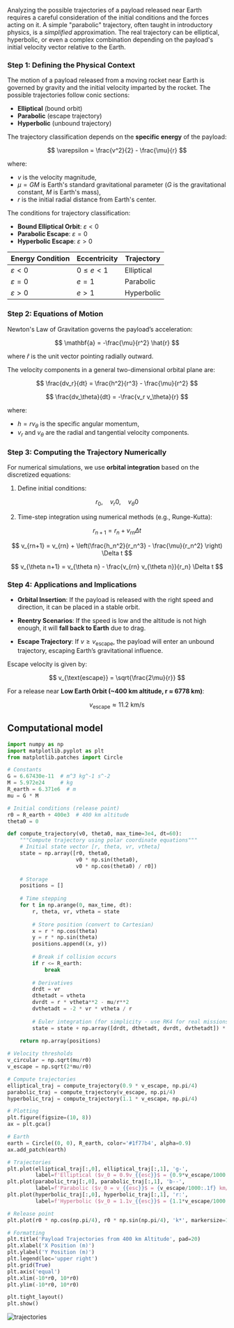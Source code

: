 

Analyzing the possible trajectories of a payload released near Earth requires a careful consideration of the initial conditions and the forces acting on it. A simple "parabolic" trajectory, often taught in introductory physics, is a _simplified_ approximation. The real trajectory can be elliptical, hyperbolic, or even a complex combination depending on the payload's initial velocity vector relative to the Earth.

### Step 1: Defining the Physical Context

The motion of a payload released from a moving rocket near Earth is governed by gravity and the initial velocity imparted by the rocket. The possible trajectories follow conic sections:

- **Elliptical** (bound orbit)
- **Parabolic** (escape trajectory)    
- **Hyperbolic** (unbound trajectory)
    

The trajectory classification depends on the **specific energy** of the payload:

$$
\varepsilon = \frac{v^2}{2} - \frac{\mu}{r}
$$

where:

- $v$ is the velocity magnitude,
- $μ=GM$ is Earth's standard gravitational parameter ($G$ is the gravitational constant, $M$ is Earth's mass),
- $r$ is the initial radial distance from Earth's center.

The conditions for trajectory classification:

- **Bound Elliptical Orbit**: $\varepsilon < 0$
- **Parabolic Escape**: $\varepsilon = 0$    
- **Hyperbolic Escape**: $ε>0$

| Energy Condition | Eccentricity | Trajectory |
| ---------------- | ------------ | ---------- |
| $ε<0$            | $0≤e<1$      | Elliptical |
| $ε=0$            | $e=1$        | Parabolic  |
| $ε>0$            | $e>1$        | Hyperbolic |

### Step 2: Equations of Motion


Newton's Law of Gravitation governs the payload’s acceleration:

$$
\mathbf{a} = -\frac{\mu}{r^2} \hat{r}
$$

where $\hat{r}$ is the unit vector pointing radially outward.

The velocity components in a general two-dimensional orbital plane are:

$$
\frac{dv_r}{dt} = \frac{h^2}{r^3} - \frac{\mu}{r^2}
$$

$$
\frac{dv_\theta}{dt} = -\frac{v_r v_\theta}{r}
$$

where:

- $h=rv_{\theta}$ is the specific angular momentum,
- $v_r$ and $v_\theta$ are the radial and tangential velocity components.

### Step 3: Computing the Trajectory Numerically

For numerical simulations, we use **orbital integration** based on the discretized equations:


1. Define initial conditions:

$$
r_0,\quad v_r0,\quad v_\theta0
$$

2. Time-step integration using numerical methods (e.g., Runge-Kutta): 

$$
r_{n+1} = r_n + v_{rn} \Delta t
$$

$$
v_{rn+1} = v_{rn} + \left(\frac{h_n^2}{r_n^3} - \frac{\mu}{r_n^2} \right) \Delta t
$$

$$
v_{\theta n+1} = v_{\theta n} - \frac{v_{rn} v_{\theta n}}{r_n} \Delta t
$$


### Step 4: Applications and Implications

- **Orbital Insertion**: If the payload is released with the right speed and direction, it can be placed in a stable orbit.
    
- **Reentry Scenarios**: If the speed is low and the altitude is not high enough, it will **fall back to Earth** due to drag.
    
- **Escape Trajectory**: If $v \geq v_{\text{escape}}$, the payload will enter an unbound trajectory, escaping Earth’s gravitational influence.

Escape velocity is given by:

$$
v_{\text{escape}} = \sqrt{\frac{2\mu}{r}}
$$

For a release near **Low Earth Orbit (~400 km altitude, r ≈ 6778 km)**:

$$
v_{\text{escape}} \approx 11.2 \text{ km/s}
$$


## Computational model

```Python
import numpy as np
import matplotlib.pyplot as plt
from matplotlib.patches import Circle

# Constants
G = 6.67430e-11  # m^3 kg^-1 s^-2
M = 5.972e24     # kg
R_earth = 6.371e6  # m
mu = G * M

# Initial conditions (release point)
r0 = R_earth + 400e3  # 400 km altitude
theta0 = 0

def compute_trajectory(v0, theta0, max_time=3e4, dt=60):
    """Compute trajectory using polar coordinate equations"""
    # Initial state vector [r, theta, vr, vtheta]
    state = np.array([r0, theta0, 
                      v0 * np.sin(theta0), 
                      v0 * np.cos(theta0) / r0])
    
    # Storage
    positions = []
    
    # Time stepping
    for t in np.arange(0, max_time, dt):
        r, theta, vr, vtheta = state
        
        # Store position (convert to Cartesian)
        x = r * np.cos(theta)
        y = r * np.sin(theta)
        positions.append((x, y))
        
        # Break if collision occurs
        if r <= R_earth:
            break
            
        # Derivatives
        drdt = vr
        dthetadt = vtheta
        dvrdt = r * vtheta**2 - mu/r**2
        dvthetadt = -2 * vr * vtheta / r
        
        # Euler integration (for simplicity - use RK4 for real missions)
        state = state + np.array([drdt, dthetadt, dvrdt, dvthetadt]) * dt
    
    return np.array(positions)

# Velocity thresholds
v_circular = np.sqrt(mu/r0)
v_escape = np.sqrt(2*mu/r0)

# Compute trajectories
elliptical_traj = compute_trajectory(0.9 * v_escape, np.pi/4)
parabolic_traj = compute_trajectory(v_escape, np.pi/4)
hyperbolic_traj = compute_trajectory(1.1 * v_escape, np.pi/4)

# Plotting
plt.figure(figsize=(10, 8))
ax = plt.gca()

# Earth
earth = Circle((0, 0), R_earth, color='#1f77b4', alpha=0.9)
ax.add_patch(earth)

# Trajectories
plt.plot(elliptical_traj[:,0], elliptical_traj[:,1], 'g-', 
         label=f'Elliptical ($v_0 = 0.9v_{{esc}}$ = {0.9*v_escape/1000:.1f} km/s)')
plt.plot(parabolic_traj[:,0], parabolic_traj[:,1], 'b--', 
         label=f'Parabolic ($v_0 = v_{{esc}}$ = {v_escape/1000:.1f} km/s)')
plt.plot(hyperbolic_traj[:,0], hyperbolic_traj[:,1], 'r:', 
         label=f'Hyperbolic ($v_0 = 1.1v_{{esc}}$ = {1.1*v_escape/1000:.1f} km/s)')

# Release point
plt.plot(r0 * np.cos(np.pi/4), r0 * np.sin(np.pi/4), 'k*', markersize=15)

# Formatting
plt.title('Payload Trajectories from 400 km Altitude', pad=20)
plt.xlabel('X Position (m)')
plt.ylabel('Y Position (m)')
plt.legend(loc='upper right')
plt.grid(True)
plt.axis('equal')
plt.xlim(-10*r0, 10*r0)
plt.ylim(-10*r0, 10*r0)

plt.tight_layout()
plt.show()

```


![trajectories](https://github.com/user-attachments/assets/8421fdf9-3ef5-4dd0-a9bf-ec7f062d5b0f)
